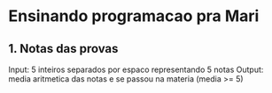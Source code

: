 # Ensinando programacao pra Mari

## 1. Notas das provas

Input: 5 inteiros separados por espaco representando 5 notas
Output: media aritmetica das notas e se passou na materia (media >= 5)